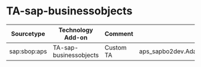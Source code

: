 # TA-sap-businessobjects

| Sourcetype | Technology Add-on | Comment | Sample File |
| --- | --- | --- | --- |
|sap:sbop:aps	| TA-sap-businessobjects| Custom TA | aps_sapbo2dev.AdaptiveProcessingServer_30941_2023_03_13_20_27_15_743_trace.glf,aps_sapbo2dev.APS.Auditing_120288_2023_03_09_19_24_02_782_trace.glf,aps_sapbo2dev.APS.Connectivity_30872_2023_03_13_20_27_12_697_trace.glf,aps_sapbo2dev.APS.PromotionManagement_4141273_2023_01_12_10_47_06_495_trace.glf,aps_sapbo2dev.APS.Publishing_14547_2023_01_16_19_48_13_699_trace.glf,|aps_sapbo2dev.APS.Search_14424_2023_01_16_19_48_09_202_trace.glf,aps_sapbo2dev.APS.WebIDSLBridge_30884_2023_03_13_20_27_14_671_trace.glf |
